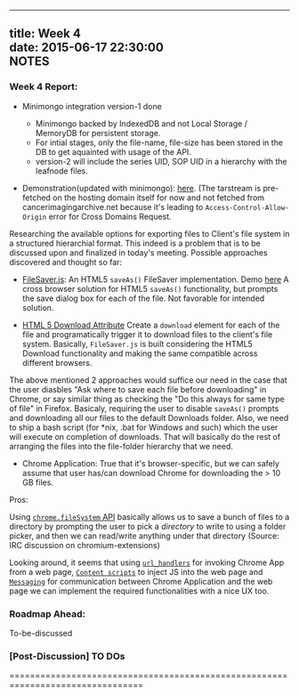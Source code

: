 -------------------------
title: Week 4  
date: 2015-06-17 22:30:00  
NOTES  
-------------------------

### Week 4 Report:
  - Minimongo integration version-1 done
    - Minimongo backed by IndexedDB and not Local Storage / MemoryDB for
    persistent storage.
    - For intial stages, only the file-name, file-size has been stored in the DB
    to get aquainted with usage of the API.
    - version-2 will include the series UID, SOP UID in a hierarchy with the
    leafnode files.  

  - Demonstration(updated with minimongo): [here](http://researchweb.iiit.ac.in/~tejas.shah/gsoc15/browserBased/).
  (The tarstream is pre-fetched on the hosting domain itself for now and not
   fetched from cancerimagingarchive.net because it's leading to
   `Access-Control-Allow-Origin` error for Cross Domains Request.

  Researching the available options for exporting files to Client's file
  system in a structured hierarchial format. This indeed is a problem that is to
  be discussed upon and finalized in today's meeting. Possible approaches
  discovered and thought so far:
  - [FileSaver.js](https://github.com/eligrey/FileSaver.js): An HTML5
  `saveAs()` FileSaver implementation. Demo [here](http://eligrey.com/demos/FileSaver.js/)
  A cross browser solution for HTML5 `saveAs()` functionality, but prompts the
  save dialog box for each of the file. Not favorable for intended solution.  

  - [HTML 5 Download Attribute](http://updates.html5rocks.com/2011/08/Downloading-resources-in-HTML5-a-download)
  Create a `download` element for each of the file and programatically trigger
  it to download files to the client's file system. Basically, `FileSaver.js`
  is built considering the HTML5 Download functionality and making the same
  compatible across different browsers.  

  The above mentioned 2 approaches would suffice our need in the case that the
  user diasbles "Ask where to save each file before downloading" in Chrome, or
  say similar thing as checking the "Do this always for same type of file" in
  Firefox. Basicaly, requiring the user to disable `saveAs()` prompts and
  downloading all our files to the default Downloads folder. Also, we need to
  ship a bash script (for \*nix, .bat for Windows and such) which the user will
  execute on completion of downloads. That will basically do the rest of
  arranging the files into the file-folder hierarchy that we need.  

  - Chrome Application: True that it's browser-specific, but we can safely
  assume that user has/can download Chrome for downloading the > 10 GB files.  

  Pros:  

  Using [`chrome.fileSystem` API](https://developer.chrome.com/apps/fileSystem)
  basically allows us to save a bunch of files to a directory by prompting
  the user to pick a *directory* to write to using a folder picker, and then
  we can read/write anything under that directory (Source: IRC discussion on
  chromium-extensions)  

  Looking around, it seems that using [`url_handlers`](https://developer.chrome.com/apps/manifest/url_handlers)
  for invoking Chrome App from a web page, [`Content scripts`](https://developer.chrome.com/extensions/content_scripts)
  to inject JS into the web page and [`Messaging`](https://developer.chrome.com/extensions/messaging#external-webpage)
  for communication between Chrome Application and the web page we can
  implement the required functionalities with a nice UX too.  


### Roadmap Ahead:
  To-be-discussed

### [Post-Discussion] TO DOs

================================================================================
